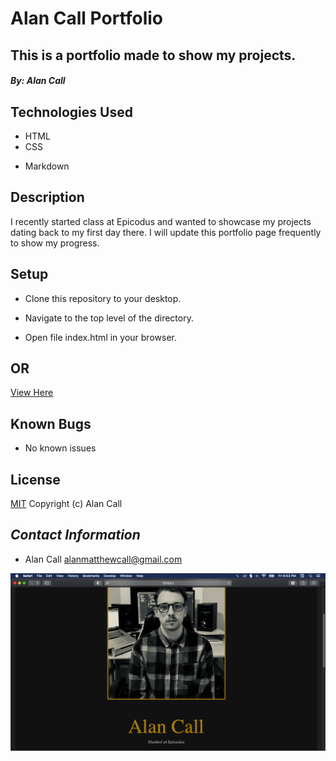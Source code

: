 # **Alan Call Portfolio**

## This is a portfolio made to show my projects. 

#### *By: Alan Call*

## Technologies Used

- HTML
- CSS
* Markdown

## Description

I recently started class at Epicodus and wanted to showcase my projects dating back to my first day there. I will update this portfolio page frequently to show my progress.

## Setup

- Clone this repository to your desktop.

- Navigate to the top level of the directory.

- Open file index.html in your browser.

## OR

[View Here](https://alanmatthewcall.github.io/alan-call-portfolio)

## Known Bugs

- No known issues

## License

[MIT](https://en.wikipedia.org/wiki/MIT_License)
Copyright (c) Alan Call

## _Contact Information_

 * Alan Call alanmatthewcall@gmail.com

 
 ![REAME SCREENSHOT](README-Screenshot.png)


